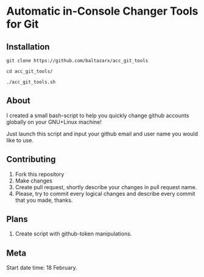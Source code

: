 # Automatic in-Console Changer Tools for Git

## Installation

`git clone https://github.com/baltazarx/acc_git_tools`

`cd acc_git_tools/`

`./acc_git_tools.sh`

## About

I created a small bash-script to help you quickly change github accounts globally on your GNU+Linux machine!

Just launch this script and input your github email and user name you would like to use.

## Contributing

1. Fork this repository 
2. Make changes
3. Create pull request, shortly describe your changes in pull request name.
4. Please, try to commit every logical changes and describe every commit that you made, thanks.

## Plans
1. Create script with github-token manipulations.

## Meta

Start date time: 18 February.